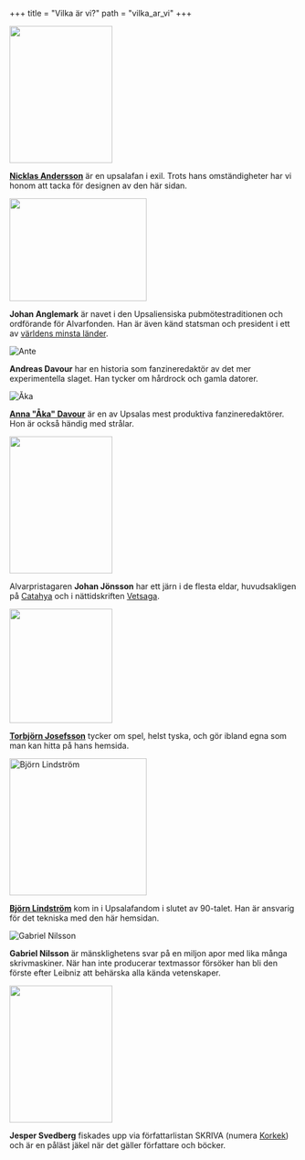 +++
title = "Vilka är vi?"
path = "vilka_ar_vi"
+++

<img class="alignnone size-full wp-image-792" title="Nicklas" alt="" src="__FIXME__/wp-content/uploads/2008/02/nicklas.jpeg" width="180" height="240" />

<a href="http://carbonatedink.com/"><strong>Nicklas Andersson</strong></a> är en upsalafan i exil. Trots hans omständigheter har vi honom att tacka för designen av den här sidan.

<img class="alignnone size-full wp-image-743" title="Johan Anglemark" alt="" src="__FIXME__/wp-content/uploads/2008/02/anglemark.jpg" width="240" height="180" />

<strong>Johan Anglemark</strong> är navet i den Upsaliensiska pubmötestraditionen och ordförande för Alvarfonden. Han är även känd statsman och president i ett av <a title="The Republic of Talossa" href="http://www.talossa.com">världens minsta länder</a>.

<img alt="Ante" src="__FIXME__/wp-content/uploads/2008/02/antenyaglasogon.jpg" />

<strong>Andreas Davour</strong> har en historia som fanzineredaktör av det mer experimentella slaget. Han tycker om hårdrock och gamla datorer.

<img alt="Åka" src="__FIXME__/wp-content/uploads/2008/02/wokka.jpeg" />

<a href="http://annien.wordpress.com/"><strong>Anna "Åka" Davour</strong></a> är en av Upsalas mest produktiva fanzineredaktörer. Hon är också händig med strålar.

<img class="alignnone size-full wp-image-745" title="Johan Jönsson" alt="" src="__FIXME__/wp-content/uploads/2008/02/julle.jpg" width="180" height="240" />

Alvarpristagaren <strong>Johan Jönsson</strong> har ett järn i de flesta eldar, huvudsakligen på <a title="Catahya" href="http://www.catahya.net">Catahya</a> och i nättidskriften <a href="http://vetsaga.se/">Vetsaga</a>.

<img class="alignnone size-full wp-image-226" title="Torbjörn Josefsson" alt="" src="__FIXME__/wp-content/uploads/2008/07/toblo.jpeg" width="180" height="200" />

<a href="http://toblo.net/"><strong>Torbjörn Josefsson</strong></a> tycker om spel, helst tyska, och gör ibland egna som man kan hitta på hans hemsida.

<img class="alignnone size-full wp-image-488" title="Björn Lindström" alt="Björn Lindström" src="__FIXME__/wp-content/uploads/2008/02/bkhl.jpg" width="240" height="240" />

<a href="http://elektrubadur.se/"><strong>Björn Lindström</strong></a> kom in i Upsalafandom i slutet av 90-talet. Han är ansvarig för det tekniska med den här hemsidan.

<img alt="Gabriel Nilsson" src="__FIXME__/wp-content/uploads/2008/02/gabriel.jpg" />

<strong>Gabriel Nilsson</strong> är mänsklighetens svar på en miljon apor med lika många skrivmaskiner. När han inte producerar textmassor försöker han bli den förste efter Leibniz att behärska alla kända vetenskaper.

<img class="alignnone size-full wp-image-746" title="Jesper Svedberg" alt="" src="__FIXME__/wp-content/uploads/2008/02/jesper.jpg" width="180" height="240" />

<strong>Jesper Svedberg</strong> fiskades upp via författarlistan SKRIVA (numera <a title="Korkek" href="http://lists.lysator.liu.se/mailman/listinfo/korkek">Korkek</a>) och är en påläst jäkel när det gäller författare och böcker.
